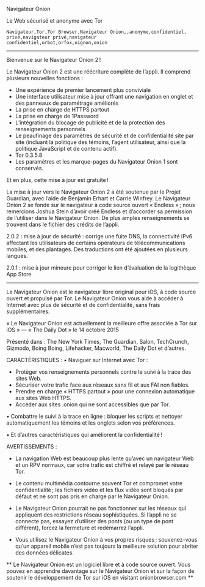 Navigateur Onion

Le Web sécurisé et anonyme avec Tor

`Navigateur,Tor,Tor Browser,Navigateur Onion,,anonyme,confidentiel, privé,navigateur privé,navigateur confidentiel,orbot,orfox,oignon,onion`

---

Bienvenue sur le Navigateur Onion 2 !

Le Navigateur Onion 2 est une réécriture complète de l’appli. Il comprend plusieurs nouvelles fonctions :

* Une expérience de premier lancement plus conviviale
* Une interface utilisateur mise à jour offrant une navigation en onglet et des panneaux de paramétrage améliorés
* La prise en charge de HTTPS partout
* La prise en charge de 1Password
* L’intégration du blocage de publicité et de la protection des renseignements personnels
* Le peaufinage des paramètres de sécurité et de confidentialité site par site (incluant la politique des témoins, l’agent utilisateur, ainsi que la politique JavaScript et de contenu actif).
* Tor 0.3.5.8
* Les paramètres et les marque-pages du Navigateur Onion 1 sont conservés.

Et en plus, cette mise à jour est gratuite !

La mise à jour vers le Navigateur Onion 2 a été soutenue par le Projet Guardian, avec l’aide de Benjamin Erhart et Carrie Winfrey. Le Navigateur Onion 2 se fonde sur le navigateur à code source ouvert « Endless » ; nous remercions Joshua Stein d’avoir créé Endless et d’accorder sa permission de l’utiliser dans le Navigateur Onion. De plus amples renseignements se trouvent dans le fichier des crédits de l’appli. 

2.0.2 : mise à jour de sécurité : corrige une fuite DNS, la connectivité IPv6 affectant les utilisateurs de certains opérateurs de télécommunications mobiles, et des plantages. Des traductions ont été ajoutées en plusieurs langues.

2.0.1 : mise à jour mineure pour corriger le lien d’évaluation de la logithèque App Store

---

Le Navigateur Onion est le navigateur libre original pour iOS, à code source ouvert et propulsé par Tor. Le Navigateur Onion vous aide à accéder à Internet avec plus de sécurité et de confidentialité, sans frais supplémentaires.

« Le Navigateur Onion est actuellement la meilleure offre associée à Tor sur iOS » — « The Daily Dot » le 14 octobre 2015

Présenté dans : The New York Times, The Guardian, Salon, TechCrunch, Gizmodo, Boing Boing, Lifehacker, Macworld, The Daily Dot et d’autres.

CARACTÉRISTIQUES :
• Naviguer sur Internet avec Tor :
- Protèger vos renseignements personnels contre le suivi à la trace des sites Web.
- Sécuriser votre trafic face aux réseaux sans fil et aux FAI non fiables.
- Prendre en charge « HTTPS partout » pour une connexion automatique aux sites Web HTTPS.
- Accéder aux sites .onion qui ne sont accessibles que par Tor.

• Combattre le suivi à la trace en ligne : bloquer les scripts et nettoyer automatiquement les témoins et les onglets selon vos préférences.

• Et d’autres caractéristiques qui améliorent la confidentialité !

AVERTISSEMENTS :
- La navigation Web est beaucoup plus lente qu’avec un navigateur Web et un RPV normaux, car votre trafic est chiffré et relayé par le réseau Tor.

- Le contenu multimédia contourne souvent Tor et compromet votre confidentialité ; les fichiers vidéo et les flux vidéo sont bloqués par défaut et ne sont pas pris en charge par le Navigateur Onion.

- Le Navigateur Onion pourrait ne pas fonctionner sur les réseaux qui appliquent des restrictions réseau sophistiquées. Si l’appli ne se connecte pas, essayez d’utiliser des ponts (ou un type de pont différent), forcez la fermeture et redémarrez l’appli.

- Vous utilisez le Navigateur Onion à vos propres risques ; souvenez-vous qu’un appareil mobile n’est pas toujours la meilleure solution pour abriter des données délicates.

** Le Navigateur Onion est un logiciel libre et à code source ouvert. Vous pouvez en apprendre davantage sur le Navigateur Onion et sur la façon de soutenir le développement de Tor sur iOS en visitant onionbrowser.com **

